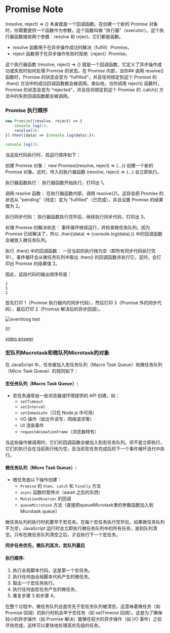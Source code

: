 # Promise Note

(resolve, reject) => {} 本身就是一个回调函数。在创建一个新的 Promise 对象时，你需要提供一个函数作为参数，这个函数叫做 "执行器"（executor）。这个执行器函数接收两个参数：resolve 和 reject，它们都是函数。

+ resolve 函数用于在异步操作成功时解决（fulfill）Promise。
+ reject 函数用于在异步操作失败时拒绝（reject）Promise。

这个执行器函数 (resolve, reject) => {} 就是一个回调函数，它定义了异步操作成功或失败时如何处理 Promise 的状态。在 Promise 内部，当你## 调用 resolve() 函数时，Promise 的状态会变为 "fulfilled"，并且任何绑定到这个 Promise 的 .then() 方法中的成功回调函数都会被调用。类似地，当你调用 reject() 函数时，Promise 的状态会变为 "rejected"，并且任何绑定到这个 Promise 的 .catch() 方法中的失败回调函数都会被调用。



### Promise 执行顺序

```javascript
new Promise((resolve, reject) => {
    console.log(1);
    resolve(2);
}).then((data) => {console.log(data);});

console.log(3);
```

当这段代码执行时，其运行顺序如下：

创建 Promise 对象： new Promise((resolve, reject) => {...}) 创建一个新的 Promise 对象。这时，传入的执行器函数 (resolve, reject) => {...} 会立即执行。

执行器函数执行： 执行器函数开始执行，打印出 1。

调用 resolve 函数： 在执行器函数内部，调用 resolve(2)。这将会把 Promise 的状态从 "pending"（待定）变为 "fulfilled"（已完成），并且设置 Promise 的结果值为 2。

执行同步代码： 执行器函数执行完毕后，继续执行同步代码，打印出 3。

处理 Promise 的解决状态： 事件循环继续运行，并检查微任务队列。因为 Promise 已经解决了，所以 .then((data) => {console.log(data);}) 中的回调函数会被放入微任务队列。

执行 .then() 中的回调函数： 一旦当前的执行栈为空（即所有同步代码执行完毕），事件循环会从微任务队列中取出 .then() 的回调函数并执行它。这时，会打印出 Promise 的结果值 2。

因此，这段代码的输出顺序将是：

```
1
3
2
```

首先打印 1（Promise 执行器内的同步代码），然后打印 3（Promise 外的同步代码），最后打印 2（Promise 解决后的异步回调）。

![eventloog test](~/eventloop.png)

51

<a href="https://www.youtube.com/watch?v=eiC58R16hb8" >video answer</a>

### 宏队列Macrotask和微队列Microtask的对象
在 JavaScript 中，任务被加入宏任务队列（Macro Task Queue）和微任务队列（Micro Task Queue）的规则如下：

#### 宏任务队列（Macro Task Queue）:
- 宏任务通常由一些浏览器或环境提供的 API 创建，如：
  - `setTimeout`
  - `setInterval`
  - `setImmediate`（只在 Node.js 中可用）
  - I/O 操作（如文件读写，网络请求等）
  - UI 渲染事件
  - `requestAnimationFrame`（浏览器特有）

当这些操作被调用时，它们的回调函数会被加入到宏任务队列。但不是立即执行，它们的执行会在当前执行栈为空，且当前宏任务完成后的下一个事件循环迭代中执行。

#### 微任务队列（Micro Task Queue）:
- 微任务由以下操作创建：
  - `Promise` 的 `then`、`catch` 和 `finally` 方法
  - `async` 函数的暂停点（await 之后的东西）
  - `MutationObserver` 的回调
  - `queueMicrotask` 方法（直接把queueMicrotask里的参数函数加入到Microtask queue）

微任务队列的执行时机要早于宏任务。在每个宏任务执行完毕后，如果微任务队列不为空，JavaScript 运行时会立即执行微任务队列中的所有任务，直到队列清空。只有在微任务队列清空之后，才会执行下一个宏任务。

**同步任务优先，微队列其次，宏队列最后**

#### 执行顺序:
1. 执行全局脚本代码，这是第一个宏任务。
2. 执行任何由全局脚本代码产生的微任务。
3. 取出一个宏任务执行。
4. 执行任何由宏任务产生的微任务。
5. 重复步骤 3 和步骤 4。

在整个过程中，微任务队列总是优先于宏任务队列被清空，这意味着微任务（如 Promise 回调）的执行时机会早于宏任务（如 setTimeout 回调）。这是为了确保较小的异步操作（如 Promise 解决）能够在较大的异步操作（如 I/O 事件）之前尽快完成，这样可以更快地处理高优先级的任务。
